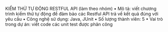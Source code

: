 KIỂM THỬ TỰ ĐỘNG RESTFUL API (làm theo nhóm)
• Mô tả: viết chương trình kiểm thử tự động để đảm bảo các Restful API
trả về kết quả đúng với yêu cầu
• Công nghệ sử dụng: Java, JUnit
• Số lượng thành viên: 5
• Vai trò trong dự án: viết code các unit test được phân công
